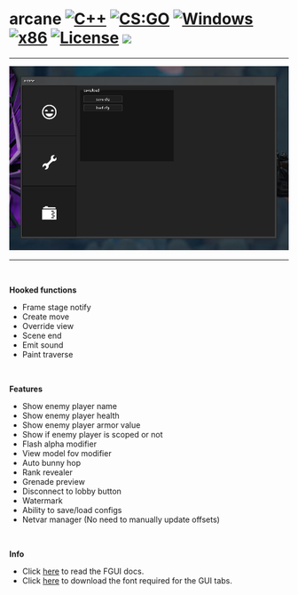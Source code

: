# arcane [![C++](https://img.shields.io/badge/language-C%2B%2B-%23f34b7d.svg)](https://en.wikipedia.org/wiki/C%2B%2B) [![CS:GO](https://img.shields.io/badge/game-CS%3AGO-yellow.svg)](https://store.steampowered.com/app/730/CounterStrike_Global_Offensive/) [![Windows](https://img.shields.io/badge/platform-Windows-0078d7.svg)](https://en.wikipedia.org/wiki/Microsoft_Windows) [![x86](https://img.shields.io/badge/arch-x86-red.svg)](https://en.wikipedia.org/wiki/X86) [![License](https://img.shields.io/github/license/solitude70/arcane-csgo)](LICENSE) ![](https://img.shields.io/github/issues/solitude70/arcane-csgo)

***

<img src="resources/arcane.png">

***

&nbsp;

**Hooked functions**
- Frame stage notify
- Create move
- Override view
- Scene end
- Emit sound
- Paint traverse

&nbsp;

**Features**
- Show enemy player name
- Show enemy player health
- Show enemy player armor value
- Show if enemy player is scoped or not
- Flash alpha modifier
- View model fov modifier
- Auto bunny hop
- Rank revealer
- Grenade preview
- Disconnect to lobby button
- Watermark
- Ability to save/load configs
- Netvar manager (No need to manually update offsets)

&nbsp;

**Info**
- Click [here](https://github.com/iFloody/fgui/wiki) to read the FGUI docs.
- Click [here](https://www.dafont.com/heydings-icons.font) to download the font required for the GUI tabs.
